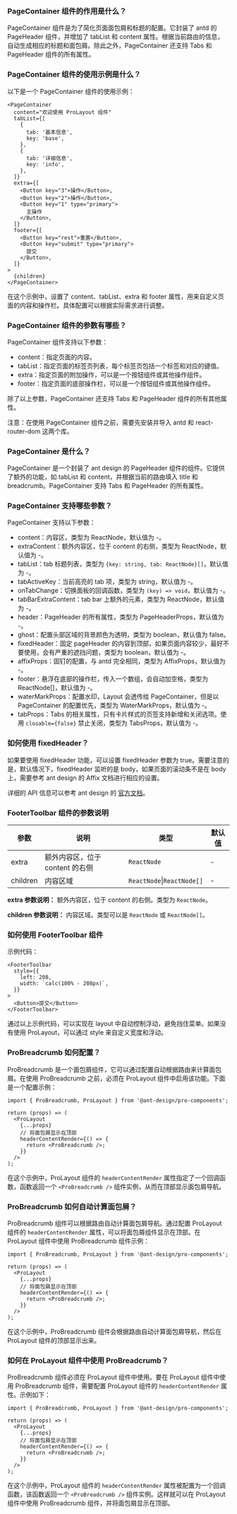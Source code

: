 ### PageContainer 组件的作用是什么？

PageContainer 组件是为了简化页面面包屑和标题的配置。它封装了 antd 的 PageHeader 组件，并增加了 tabList 和 content 属性。根据当前路由的信息，自动生成相应的标题和面包屑。除此之外，PageContainer 还支持 Tabs 和 PageHeader 组件的所有属性。

### PageContainer 组件的使用示例是什么？

以下是一个 PageContainer 组件的使用示例：

```tsx | pure
<PageContainer
  content="欢迎使用 ProLayout 组件"
  tabList={[
    {
      tab: '基本信息',
      key: 'base',
    },
    {
      tab: '详细信息',
      key: 'info',
    },
  ]}
  extra={[
    <Button key="3">操作</Button>,
    <Button key="2">操作</Button>,
    <Button key="1" type="primary">
      主操作
    </Button>,
  ]}
  footer={[
    <Button key="rest">重置</Button>,
    <Button key="submit" type="primary">
      提交
    </Button>,
  ]}
>
  {children}
</PageContainer>
```

在这个示例中，设置了 content、tabList、extra 和 footer 属性，用来自定义页面的内容和操作栏。具体配置可以根据实际需求进行调整。

### PageContainer 组件的参数有哪些？

PageContainer 组件支持以下参数：

- content：指定页面的内容。
- tabList：指定页面的标签页列表，每个标签页包括一个标签和对应的键值。
- extra：指定页面的附加操作，可以是一个按钮组件或其他操作组件。
- footer：指定页面的底部操作栏，可以是一个按钮组件或其他操作组件。

除了以上参数，PageContainer 还支持 Tabs 和 PageHeader 组件的所有其他属性。

注意：在使用 PageContainer 组件之前，需要先安装并导入 antd 和 react-router-dom 这两个库。

### PageContainer 是什么？

PageContainer 是一个封装了 ant design 的 PageHeader 组件的组件。它提供了额外的功能，如 tabList 和 content，并根据当前的路由填入 title 和 breadcrumb。PageContainer 支持 Tabs 和 PageHeader 的所有属性。

### PageContainer 支持哪些参数？

PageContainer 支持以下参数：

- content：内容区，类型为 ReactNode，默认值为 -。
- extraContent：额外内容区，位于 content 的右侧，类型为 ReactNode，默认值为 -。
- tabList：tab 标题列表，类型为 `{key: string, tab: ReactNode}[]`，默认值为 -。
- tabActiveKey：当前高亮的 tab 项，类型为 string，默认值为 -。
- onTabChange：切换面板的回调函数，类型为 `(key) => void`，默认值为 -。
- tabBarExtraContent：tab bar 上额外的元素，类型为 ReactNode，默认值为 -。
- header：PageHeader 的所有属性，类型为 PageHeaderProps，默认值为 -。
- ghost：配置头部区域的背景颜色为透明，类型为 boolean，默认值为 false。
- fixedHeader：固定 pageHeader 的内容到顶部，如果页面内容较少，最好不要使用，会有严重的遮挡问题，类型为 boolean，默认值为 -。
- affixProps：固钉的配置，与 antd 完全相同，类型为 AffixProps，默认值为 -。
- footer：悬浮在底部的操作栏，传入一个数组，会自动加空格，类型为 ReactNode[]，默认值为 -。
- waterMarkProps：配置水印，Layout 会透传给 PageContainer，但是以 PageContainer 的配置优先，类型为 WaterMarkProps，默认值为 -。
- tabProps：Tabs 的相关属性，只有卡片样式的页签支持新增和关闭选项。使用 `closable={false}` 禁止关闭，类型为 TabsProps，默认值为 -。

### 如何使用 fixedHeader？

如果要使用 fixedHeader 功能，可以设置 fixedHeader 参数为 true。需要注意的是，默认情况下，fixedHeader 监听的是 body，如果页面的滚动条不是在 body 上，需要参考 ant design 的 Affix 文档进行相应的设置。

详细的 API 信息可以参考 ant design 的 [官方文档](https://ant.design/components/page-container-cn/)。

### FooterToolbar 组件的参数说明

| 参数 | 说明 | 类型 | 默认值 |
| --- | --- | --- | --- |
| extra | 额外内容区，位于 content 的右侧 | `ReactNode` | - |
| children | 内容区域 | `ReactNode`\|`ReactNode[]` | - |

**extra 参数说明：**
额外内容区，位于 content 的右侧。类型为 `ReactNode`。

**children 参数说明：**
内容区域。类型可以是 `ReactNode` 或 `ReactNode[]`。

### 如何使用 FooterToolbar 组件

示例代码：

```tsx
<FooterToolbar
  style={{
    left: 208,
    width: `calc(100% - 208px)`,
  }}
>
  <Button>提交</Button>
</FooterToolbar>
```

通过以上示例代码，可以实现在 layout 中自动控制浮动，避免挡住菜单。如果没有使用 ProLayout，可以通过 style 来自定义宽度和浮动。

### ProBreadcrumb 如何配置？

ProBreadcrumb 是一个面包屑组件，它可以通过配置自动根据路由来计算面包屑。在使用 ProBreadcrumb 之前，必须在 ProLayout 组件中启用该功能。下面是一个配置示例：

```tsx | pure
import { ProBreadcrumb, ProLayout } from '@ant-design/pro-components';

return (props) => (
  <ProLayout
    {...props}
    // 将面包屑显示在顶部
    headerContentRender={() => {
      return <ProBreadcrumb />;
    }}
  />
);
```

在这个示例中，ProLayout 组件的 `headerContentRender` 属性指定了一个回调函数，函数返回一个 `<ProBreadcrumb />` 组件实例，从而在顶部显示面包屑导航。

### ProBreadcrumb 如何自动计算面包屑？

ProBreadcrumb 组件可以根据路由自动计算面包屑导航。通过配置 ProLayout 组件的 `headerContentRender` 属性，可以将面包屑组件显示在顶部。在 ProLayout 组件中使用 ProBreadcrumb 组件示例：

```tsx | pure
import { ProBreadcrumb, ProLayout } from '@ant-design/pro-components';

return (props) => (
  <ProLayout
    {...props}
    // 将面包屑显示在顶部
    headerContentRender={() => {
      return <ProBreadcrumb />;
    }}
  />
);
```

在这个示例中，ProBreadcrumb 组件会根据路由自动计算面包屑导航，然后在 ProLayout 组件的顶部显示出来。

### 如何在 ProLayout 组件中使用 ProBreadcrumb？

ProBreadcrumb 组件必须在 ProLayout 组件中使用。要在 ProLayout 组件中使用 ProBreadcrumb 组件，需要配置 ProLayout 组件的 `headerContentRender` 属性。示例如下：

```tsx | pure
import { ProBreadcrumb, ProLayout } from '@ant-design/pro-components';

return (props) => (
  <ProLayout
    {...props}
    // 将面包屑显示在顶部
    headerContentRender={() => {
      return <ProBreadcrumb />;
    }}
  />
);
```

在这个示例中，ProLayout 组件的 `headerContentRender` 属性被配置为一个回调函数，该函数返回一个 `<ProBreadcrumb />` 组件实例。这样就可以在 ProLayout 组件中使用 ProBreadcrumb 组件，并将面包屑显示在顶部。